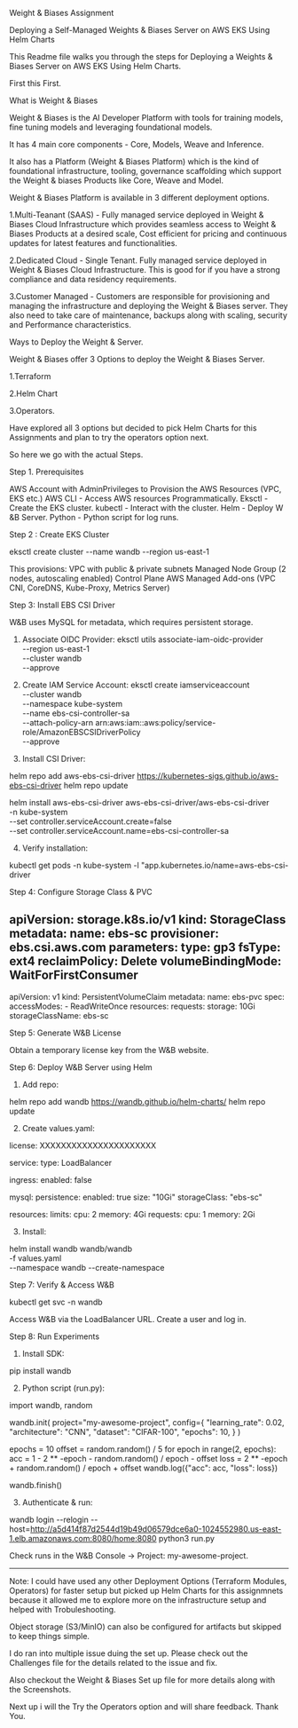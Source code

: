Weight & Biases Assignment

Deploying a Self-Managed Weights & Biases Server on AWS EKS Using Helm Charts

This Readme file walks you through the steps for Deploying a Weights & Biases Server on AWS EKS Using Helm Charts.

First this First.

What is Weight & Biases

Weight & Biases is the AI Developer Platform with tools for training models, fine tuning models and leveraging foundational models.

It has 4 main core components - Core, Models, Weave and Inference.

It also has a Platform (Weight & Biases Platform) which is the kind of foundational infrastructure, tooling, governance scaffolding which support the Weight & biases Products like Core, Weave and Model.

Weight & Biases Platform is available in 3 different deployment options.

1.Multi-Teanant (SAAS) - Fully managed service deployed in Weight & Biases Cloud Infrastructure which provides seamless access to Weight & Biases Products at a desired scale,
Cost efficient for pricing and continuous updates for latest features and functionalities.

2.Dedicated Cloud - Single Tenant. Fully managed service deployed in Weight & Biases Cloud Infrastructure. This is good for if you have a strong compliance and data residency requirements.

3.Customer Managed - Customers are responsible for provisioning and managing the infrastructure and deploying the Weight & Biases server. They also need to take care of maintenance, backups along with scaling, security and Performance characteristics.

Ways to Deploy the Weight & Server.

Weight & Biases offer 3 Options to deploy the Weight & Biases Server.

1.Terraform 

2.Helm Chart 

3.Operators.

Have explored all 3 options but decided to pick Helm Charts for this Assignments and plan to try the operators option next.

So here we go with the actual Steps.

Step 1. Prerequisites 

AWS Account with AdminPrivileges to Provision the AWS Resources (VPC, EKS etc.)
AWS CLI - Access AWS resources Programmatically.
Eksctl - Create the EKS cluster.
kubectl - Interact with the  cluster.
Helm  -  Deploy W &B Server.
Python - Python script for log runs.

Step 2 : Create EKS Cluster 

eksctl create cluster --name wandb --region us-east-1

This provisions:
VPC with public & private subnets
Managed Node Group (2 nodes, autoscaling enabled)
Control Plane
AWS Managed Add-ons (VPC CNI, CoreDNS, Kube-Proxy, Metrics Server)

Step 3: Install EBS CSI Driver

W&B uses MySQL for metadata, which requires persistent storage.

 1. Associate OIDC Provider:
  eksctl utils associate-iam-oidc-provider \
  --region us-east-1 \
  --cluster wandb \
  --approve

 2. Create IAM Service Account:
  eksctl create iamserviceaccount \
  --cluster wandb \
  --namespace kube-system \
  --name ebs-csi-controller-sa \
  --attach-policy-arn arn:aws:iam::aws:policy/service-role/AmazonEBSCSIDriverPolicy \
  --approve

 3. Install CSI Driver:

helm repo add aws-ebs-csi-driver https://kubernetes-sigs.github.io/aws-ebs-csi-driver
helm repo update

helm install aws-ebs-csi-driver aws-ebs-csi-driver/aws-ebs-csi-driver \
  -n kube-system \
  --set controller.serviceAccount.create=false \
  --set controller.serviceAccount.name=ebs-csi-controller-sa

 4. Verify installation:

kubectl get pods -n kube-system -l "app.kubernetes.io/name=aws-ebs-csi-driver


Step 4: Configure Storage Class & PVC

apiVersion: storage.k8s.io/v1
kind: StorageClass
metadata:
  name: ebs-sc
provisioner: ebs.csi.aws.com
parameters:
  type: gp3
  fsType: ext4
reclaimPolicy: Delete
volumeBindingMode: WaitForFirstConsumer
---
apiVersion: v1
kind: PersistentVolumeClaim
metadata:
  name: ebs-pvc
spec:
  accessModes:
    - ReadWriteOnce
  resources:
    requests:
       storage: 10Gi
  storageClassName: ebs-sc

Step 5: Generate W&B License

Obtain a temporary license key from the W&B website.

Step 6: Deploy W&B Server using Helm

 1. Add repo:

helm repo add wandb https://wandb.github.io/helm-charts/
helm repo update

 2. Create values.yaml:


license: XXXXXXXXXXXXXXXXXXXXXX

service:
  type: LoadBalancer

ingress:
  enabled: false

mysql:
  persistence:
    enabled: true
    size: "10Gi"
    storageClass: "ebs-sc"  

resources:
  limits:
    cpu: 2
    memory: 4Gi
  requests:
    cpu: 1
    memory: 2Gi

 3. Install:


helm install wandb wandb/wandb \
  -f values.yaml \
  --namespace wandb --create-namespace

Step 7: Verify & Access W&B

kubectl get svc -n wandb

Access W&B via the LoadBalancer URL.
 Create a user and log in.

Step 8: Run Experiments

1. Install SDK:

pip install wandb

2. Python script (run.py):

import wandb, random

wandb.init(
    project="my-awesome-project",
    config={
        "learning_rate": 0.02,
        "architecture": "CNN",
        "dataset": "CIFAR-100",
        "epochs": 10,
    }
)

epochs = 10
offset = random.random() / 5
for epoch in range(2, epochs):
    acc = 1 - 2 ** -epoch - random.random() / epoch - offset
    loss = 2 ** -epoch + random.random() / epoch + offset
    wandb.log({"acc": acc, "loss": loss})

wandb.finish()

3. Authenticate & run:


wandb login --relogin --host=http://a5d414f87d2544d19b49d06579dce6a0-1024552980.us-east-1.elb.amazonaws.com:8080/home:8080
python3 run.py

Check runs in the W&B Console → Project: my-awesome-project.

******************************************************************************************************************************************************************************

Note: I could have used any other Deployment Options (Terraform Modules, Operators) for faster setup  but picked up Helm Charts for this assignmnets because it allowed me to explore more on the infrastructure setup and helped with Trobuleshooting.

Object storage (S3/MinIO) can also be configured for artifacts but skipped to keep things simple.

I do ran into multiple issue duing the set up. Please check out the Challenges file for the details related to the issue and fix.

Also checkout the Weight & Biases Set up file for more details along with the Screenshots.

Next up i will the Try the Operators option and will share feedback. Thank You.








